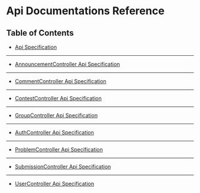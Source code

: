 
# Api Documentations Reference

<!--beg l desc -->

<!--end l-->

## Table of Contents

+ [Api Specification](./ApiSpec.md)
    <!--beg l desc_Api Specification -->
    
    <!--end l-->

------

+ [AnnouncementController Api Specification](./AnnouncementController.md)
    <!--beg l desc_AnnouncementController Api Specification -->
    
    <!--end l-->

------

+ [CommentController Api Specification](./CommentController.md)
    <!--beg l desc_CommentController Api Specification -->
    
    <!--end l-->

------

+ [ContestController Api Specification](./ContestController.md)
    <!--beg l desc_ContestController Api Specification -->
    
    <!--end l-->

------

+ [GroupController Api Specification](./GroupController.md)
    <!--beg l desc_GroupController Api Specification -->
    
    <!--end l-->

------

+ [AuthController Api Specification](./AuthController.md)
    <!--beg l desc_AuthController Api Specification -->
    
    <!--end l-->

------

+ [ProblemController Api Specification](./ProblemController.md)
    <!--beg l desc_ProblemController Api Specification -->
    
    <!--end l-->

------

+ [SubmissionController Api Specification](./SubmissionController.md)
    <!--beg l desc_SubmissionController Api Specification -->
    
    <!--end l-->

------

+ [UserController Api Specification](./UserController.md)
    <!--beg l desc_UserController Api Specification -->
    
    <!--end l-->
